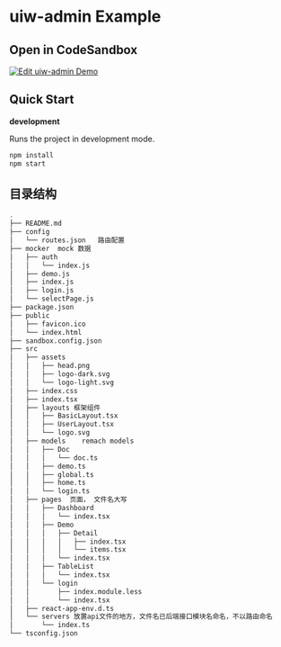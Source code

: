 uiw-admin Example 
===

## Open in CodeSandbox

[![Edit uiw-admin Demo](https://codesandbox.io/static/img/play-codesandbox.svg)](https://codesandbox.io/s/github/uiwjs/uiw-admin/tree/master/examples/base)

## Quick Start

**development**

Runs the project in development mode.  

```bash
npm install
npm start
```

## 目录结构

```bash
.
├── README.md
├── config
│   └── routes.json   路由配置
├── mocker  mock 数据
│   ├── auth
│   │   └── index.js
│   ├── demo.js
│   ├── index.js
│   ├── login.js
│   └── selectPage.js
├── package.json
├── public
│   ├── favicon.ico
│   └── index.html
├── sandbox.config.json
├── src
│   ├── assets
│   │   ├── head.png
│   │   ├── logo-dark.svg
│   │   └── logo-light.svg
│   ├── index.css
│   ├── index.tsx
│   ├── layouts 框架组件
│   │   ├── BasicLayout.tsx
│   │   ├── UserLayout.tsx
│   │   └── logo.svg
│   ├── models    remach models
│   │   ├── Doc
│   │   │   └── doc.ts
│   │   ├── demo.ts
│   │   ├── global.ts
│   │   ├── home.ts
│   │   └── login.ts
│   ├── pages  页面， 文件名大写
│   │   ├── Dashboard
│   │   │   └── index.tsx
│   │   ├── Demo
│   │   │   ├── Detail
│   │   │   │   ├── index.tsx
│   │   │   │   └── items.tsx
│   │   │   └── index.tsx
│   │   ├── TableList
│   │   │   └── index.tsx
│   │   └── login
│   │       ├── index.module.less
│   │       └── index.tsx
│   ├── react-app-env.d.ts
│   └── servers 放置api文件的地方，文件名已后端接口模块名命名，不以路由命名
│       └── index.ts
└── tsconfig.json
```
